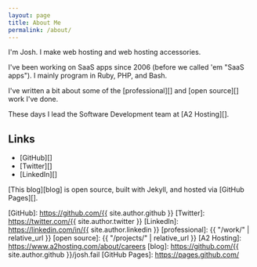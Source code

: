 ```yaml
---
layout: page
title: About Me
permalink: /about/
---
```


I'm Josh. I make web hosting and web hosting accessories.

I've been working on SaaS apps since 2006 (before we called 'em "SaaS apps").
I mainly program in Ruby, PHP, and Bash.

I've written a bit about some of the [professional][] and [open source][] work
I've done.

These days I lead the Software Development team at [A2 Hosting][].

## Links

- [GitHub][]
- [Twitter][]
- [LinkedIn][]

[This blog][blog] is open source, built with Jekyll, and hosted via [GitHub
Pages][].

[GitHub]: https://github.com/{{ site.author.github }}
[Twitter]: https://twitter.com/{{ site.author.twitter }}
[LinkedIn]: https://linkedin.com/in/{{ site.author.linkedin }}
[professional]: {{ "/work/" | relative_url }}
[open source]: {{ "/projects/" | relative_url }}
[A2 Hosting]: https://www.a2hosting.com/about/careers
[blog]: https://github.com/{{ site.author.github }}/josh.fail
[GitHub Pages]: https://pages.github.com/
